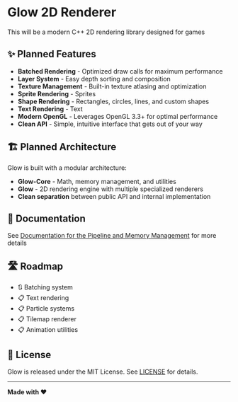 # Glow 2D Renderer

This will be a modern C++ 2D rendering library designed for games

## ✨ Planned Features

- **Batched Rendering** - Optimized draw calls for maximum performance
- **Layer System** - Easy depth sorting and composition  
- **Texture Management** - Built-in texture atlasing and optimization
- **Sprite Rendering** - Sprites
- **Shape Rendering** - Rectangles, circles, lines, and custom shapes
- **Text Rendering** - Text
- **Modern OpenGL** - Leverages OpenGL 3.3+ for optimal performance
- **Clean API** - Simple, intuitive interface that gets out of your way


## 🏗️ Planned Architecture

Glow is built with a modular architecture:

- **Glow-Core** - Math, memory management, and utilities
- **Glow** - 2D rendering engine with multiple specialized renderers
- **Clean separation** between public API and internal implementation

## 📄 Documentation
See [Documentation for the Pipeline and Memory Management](docs/memory_and_pipeline.md) for more details

## 🛣️ Roadmap

- 🔃 Batching system  
- 📋 Text rendering
- 📋 Particle systems
- 📋 Tilemap renderer
- 📋 Animation utilities

## 📄 License

Glow is released under the MIT License. See [LICENSE](LICENSE) for details.

---

**Made with ❤️**